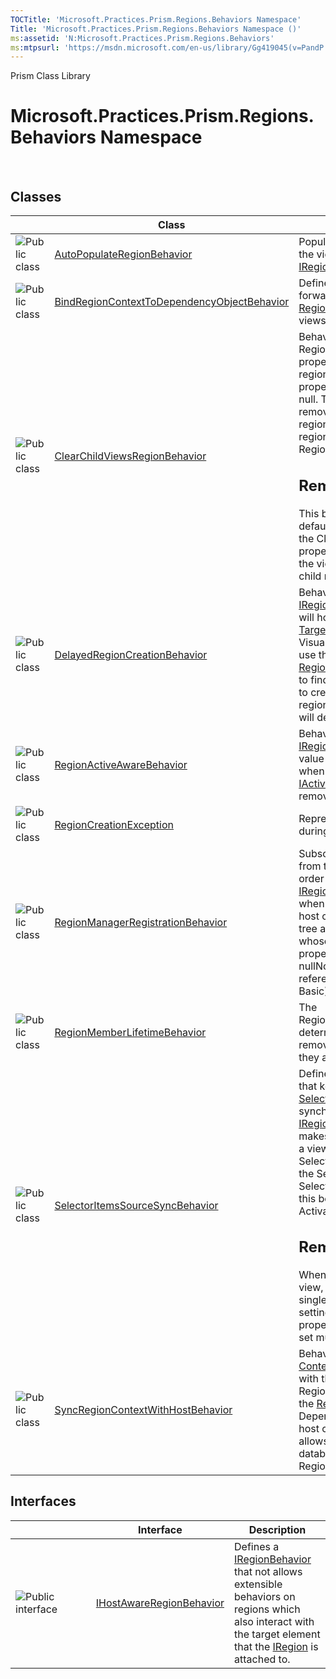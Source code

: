 ```yaml
---
TOCTitle: 'Microsoft.Practices.Prism.Regions.Behaviors Namespace'
Title: 'Microsoft.Practices.Prism.Regions.Behaviors Namespace ()'
ms:assetid: 'N:Microsoft.Practices.Prism.Regions.Behaviors'
ms:mtpsurl: 'https://msdn.microsoft.com/en-us/library/Gg419045(v=PandP.50)'
---
```


Prism Class Library

Microsoft.Practices.Prism.Regions.Behaviors Namespace
=====================================================

 

Classes
-------

<span id="classToggle"></span>
<table>
<colgroup>
<col width="33%" />
<col width="33%" />
<col width="33%" />
</colgroup>
<thead>
<tr class="header">
<th> </th>
<th>Class</th>
<th>Description</th>
</tr>
</thead>
<tbody>
<tr class="odd">
<td><img src="https://msdn.microsoft.com/en-us/Gg419045.pubclass(en-us,PandP.50).gif" title="Public class" /></td>
<td><a href="https://msdn.microsoft.com/t:microsoft.practices.prism.regions.behaviors.autopopulateregionbehavior">AutoPopulateRegionBehavior</a></td>
<td><div class="summary">
Populates the target region with the views registered to it in the <a href="https://msdn.microsoft.com/t:microsoft.practices.prism.regions.iregionviewregistry">IRegionViewRegistry</a>.
</div></td>
</tr>
<tr class="even">
<td><img src="https://msdn.microsoft.com/en-us/Gg419045.pubclass(en-us,PandP.50).gif" title="Public class" /></td>
<td><a href="https://msdn.microsoft.com/t:microsoft.practices.prism.regions.behaviors.bindregioncontexttodependencyobjectbehavior">BindRegionContextToDependencyObjectBehavior</a></td>
<td><div class="summary">
Defines a behavior that forwards the <a href="https://msdn.microsoft.com/f:microsoft.practices.prism.regions.regionmanager.regioncontextproperty">RegionContextProperty</a> to the views in the region.
</div></td>
</tr>
<tr class="odd">
<td><img src="https://msdn.microsoft.com/en-us/Gg419045.pubclass(en-us,PandP.50).gif" title="Public class" /></td>
<td><a href="https://msdn.microsoft.com/t:microsoft.practices.prism.regions.behaviors.clearchildviewsregionbehavior">ClearChildViewsRegionBehavior</a></td>
<td><div class="summary">
Behavior that removes the RegionManager attached property of all the views in a region once the RegionManager property of a region becomes null. This is useful when removing views with nested regions, to ensure these nested regions get removed from the RegionManager as well.
<div>
<h2 id="remarks">Remarks</h2>
<span id="remarksToggle"></span> This behavior does not apply by default. In order to activate it, the ClearChildViews attached property must be set to True in the view containing the affected child regions.
</div>
</div></td>
</tr>
<tr class="even">
<td><img src="https://msdn.microsoft.com/en-us/Gg419045.pubclass(en-us,PandP.50).gif" title="Public class" /></td>
<td><a href="https://msdn.microsoft.com/t:microsoft.practices.prism.regions.behaviors.delayedregioncreationbehavior">DelayedRegionCreationBehavior</a></td>
<td><div class="summary">
Behavior that creates a new <a href="https://msdn.microsoft.com/t:microsoft.practices.prism.regions.iregion">IRegion</a>, when the control that will host the <a href="https://msdn.microsoft.com/t:microsoft.practices.prism.regions.iregion">IRegion</a> (see <a href="https://msdn.microsoft.com/p:microsoft.practices.prism.regions.behaviors.delayedregioncreationbehavior.targetelement">TargetElement</a>) is added to the VisualTree. This behavior will use the <a href="https://msdn.microsoft.com/t:microsoft.practices.prism.regions.regionadaptermappings">RegionAdapterMappings</a> class to find the right type of adapter to create the region. After the region is created, this behavior will detach.
</div></td>
</tr>
<tr class="odd">
<td><img src="https://msdn.microsoft.com/en-us/Gg419045.pubclass(en-us,PandP.50).gif" title="Public class" /></td>
<td><a href="https://msdn.microsoft.com/t:microsoft.practices.prism.regions.behaviors.regionactiveawarebehavior">RegionActiveAwareBehavior</a></td>
<td><div class="summary">
Behavior that monitors a <a href="https://msdn.microsoft.com/t:microsoft.practices.prism.regions.iregion">IRegion</a> object and changes the value for the <a href="https://msdn.microsoft.com/p:microsoft.practices.prism.iactiveaware.isactive">IsActive</a> property when an object that implements <a href="https://msdn.microsoft.com/t:microsoft.practices.prism.iactiveaware">IActiveAware</a> gets added or removed from the collection.
</div></td>
</tr>
<tr class="even">
<td><img src="https://msdn.microsoft.com/en-us/Gg419045.pubclass(en-us,PandP.50).gif" title="Public class" /></td>
<td><a href="https://msdn.microsoft.com/t:microsoft.practices.prism.regions.behaviors.regioncreationexception">RegionCreationException</a></td>
<td><div class="summary">
Represents errors that occured during region creation.
</div></td>
</tr>
<tr class="odd">
<td><img src="https://msdn.microsoft.com/en-us/Gg419045.pubclass(en-us,PandP.50).gif" title="Public class" /></td>
<td><a href="https://msdn.microsoft.com/t:microsoft.practices.prism.regions.behaviors.regionmanagerregistrationbehavior">RegionManagerRegistrationBehavior</a></td>
<td><div class="summary">
Subscribes to a static event from the <a href="https://msdn.microsoft.com/t:microsoft.practices.prism.regions.regionmanager">RegionManager</a> in order to register the target <a href="https://msdn.microsoft.com/t:microsoft.practices.prism.regions.iregion">IRegion</a> in a <a href="https://msdn.microsoft.com/t:microsoft.practices.prism.regions.iregionmanager">IRegionManager</a> when one is available on the host control by walking up the tree and finding a control whose <a href="https://msdn.microsoft.com/f:microsoft.practices.prism.regions.regionmanager.regionmanagerproperty">RegionManagerProperty</a> property is not nullNothingnullptra null reference (Nothing in Visual Basic).
</div></td>
</tr>
<tr class="even">
<td><img src="https://msdn.microsoft.com/en-us/Gg419045.pubclass(en-us,PandP.50).gif" title="Public class" /></td>
<td><a href="https://msdn.microsoft.com/t:microsoft.practices.prism.regions.behaviors.regionmemberlifetimebehavior">RegionMemberLifetimeBehavior</a></td>
<td><div class="summary">
The RegionMemberLifetimeBehavior determines if items should be removed from the <a href="https://msdn.microsoft.com/t:microsoft.practices.prism.regions.iregion">IRegion</a> when they are deactivated.
</div></td>
</tr>
<tr class="odd">
<td><img src="https://msdn.microsoft.com/en-us/Gg419045.pubclass(en-us,PandP.50).gif" title="Public class" /></td>
<td><a href="https://msdn.microsoft.com/t:microsoft.practices.prism.regions.behaviors.selectoritemssourcesyncbehavior">SelectorItemsSourceSyncBehavior</a></td>
<td><div class="summary">
Defines the attached behavior that keeps the items of the <a href="http://msdn2.microsoft.com/en-us/library/ms595227">Selector</a> host control in synchronization with the <a href="https://msdn.microsoft.com/t:microsoft.practices.prism.regions.iregion">IRegion</a>. This behavior also makes sure that, if you activate a view in a region, the SelectedItem is set. If you set the SelectedItem or SelectedItems (ListBox) then this behavior will also call Activate on the selected items.
<div>
<h2 id="remarks-1">Remarks</h2>
<span id="remarksToggle"></span> When calling Activate on a view, you can only select a single active view at a time. By setting the SelectedItems property of a listbox, you can set multiple views to active.
</div>
</div></td>
</tr>
<tr class="even">
<td><img src="https://msdn.microsoft.com/en-us/Gg419045.pubclass(en-us,PandP.50).gif" title="Public class" /></td>
<td><a href="https://msdn.microsoft.com/t:microsoft.practices.prism.regions.behaviors.syncregioncontextwithhostbehavior">SyncRegionContextWithHostBehavior</a></td>
<td><div class="summary">
Behavior that synchronizes the <a href="https://msdn.microsoft.com/p:microsoft.practices.prism.regions.iregion.context">Context</a> property of a <a href="https://msdn.microsoft.com/t:microsoft.practices.prism.regions.iregion">IRegion</a> with the control that hosts the Region. It does this by setting the <a href="https://msdn.microsoft.com/f:microsoft.practices.prism.regions.regionmanager.regioncontextproperty">RegionContextProperty</a> Dependency Property on the host control. This behavior allows the usage of two way databinding of the RegionContext from XAML.
</div></td>
</tr>
</tbody>
</table>

Interfaces
----------

<span id="interfaceToggle"></span>
<table>
<colgroup>
<col width="33%" />
<col width="33%" />
<col width="33%" />
</colgroup>
<thead>
<tr class="header">
<th> </th>
<th>Interface</th>
<th>Description</th>
</tr>
</thead>
<tbody>
<tr class="odd">
<td><img src="https://msdn.microsoft.com/en-us/Gg419045.pubinterface(en-us,PandP.50).gif" title="Public interface" /></td>
<td><a href="https://msdn.microsoft.com/t:microsoft.practices.prism.regions.behaviors.ihostawareregionbehavior">IHostAwareRegionBehavior</a></td>
<td><div class="summary">
Defines a <a href="https://msdn.microsoft.com/t:microsoft.practices.prism.regions.iregionbehavior">IRegionBehavior</a> that not allows extensible behaviors on regions which also interact with the target element that the <a href="https://msdn.microsoft.com/t:microsoft.practices.prism.regions.iregion">IRegion</a> is attached to.
</div></td>
</tr>
</tbody>
</table>
